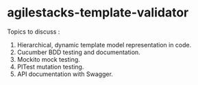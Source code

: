 # agilestacks-template-validator

Topics to discuss :

1) Hierarchical, dynamic template model representation in code.
2) Cucumber BDD testing and documentation.
3) Mockito mock testing.
4) PITest mutation testing.
5) API documentation with Swagger.
